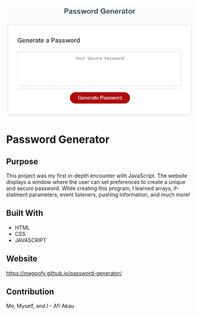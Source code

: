 <img src="./Develop/assets/images/password-generator-sc.jpg" alt="hero of my website" />

# Password Generator

## Purpose
This project was my first in-depth encounter with JavaScript. The website displays a window where the user can set preferences to create a 
unique and secure password. While creating this program, I learned arrays, if-statment parameters, event listeners, pushing information, and
much more!

## Built With
* HTML
* CSS
* JAVASCRIPT

## Website
https://magoofy.github.io/password-generator/

## Contribution

Me, Myself, and I - Afi Akau


